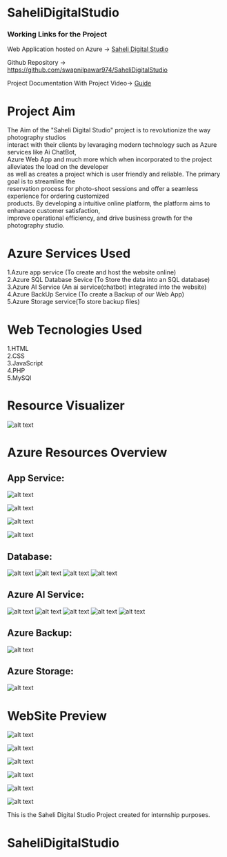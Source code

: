 # SaheliDigitalStudio

### Working Links for the Project

Web Application hosted on Azure -> [Saheli Digital Studio](https://sahelidisitalstudio.azurewebsites.net/)

Github Repository -> https://github.com/swapnilpawar974/SaheliDigitalStudio


Project Documentation With Project Video-> [Guide](https://drive.google.com/drive/folders/1qejoXr2uFto9ytSFhtZuB0Bbe-Y-tGp_?usp=sharing)

# Project Aim

The Aim of the "Saheli Digital Studio" project is to revolutionize the way photography studios<br>
interact with their clients by levaraging modern technology such as Azure services like Ai ChatBot,<br>
Azure Web App and much more which when incorporated to the project alleviates the load on the developer<br>
as well as creates a project which is user friendly and reliable. The primary goal is to streamline the <br>
reservation process for photo-shoot sessions and offer a seamless experience for ordering customized<br>
products. By developing a intuitive online platform, the platform aims to enhanace customer satisfaction,<br>
improve operational efficiency, and drive business growth for the photography studio.<br>

# Azure Services Used

1.Azure app service (To create and host the website online)<br>
2.Azure SQL Database Sevice (To Store the data into an SQL database)<br>
3.Azure AI Service (An ai service(chatbot) integrated into the website)<br>
4.Azure BackUp Service (To create a Backup of our Web App)<br>
5.Azure Storage service(To store backup files)<br>

# Web Tecnologies Used

1.HTML<br>
2.CSS<br>
3.JavaScript<br>
4.PHP<br>
5.MySQl<br>

# Resource Visualizer

![alt text](SaheliDigital_group.jpg)

# Azure Resources Overview

## App Service:
![alt text](webapp1.png)

![alt text](webapp2.png)

![alt text](App_Service1.png)

![alt text](App-Service2.png)

## Database:
![alt text](Database1.png)
![alt text](Databse2.png)
![alt text](DataBase.png)
![alt text](Database3.png)

## Azure AI Service:
![alt text](chatbotLanguage.png)
![alt text](Ai_Service.png)
![alt text](chatbot2.png)
![alt text](Chatbot3.png)
![alt text](Resources.png)

## Azure Backup:
![alt text](<azure backup-1.jpg>)

## Azure Storage:
![alt text](<azure storage.jpg>)

# WebSite Preview

![alt text](img1.png)

![alt text](img2.png)

![alt text](img3.png)

![alt text](img4.png)

![alt text](img5.png)

![alt text](img6.png)











This is the Saheli Digital Studio Project created for internship purposes.<br>


# SaheliDigitalStudio
